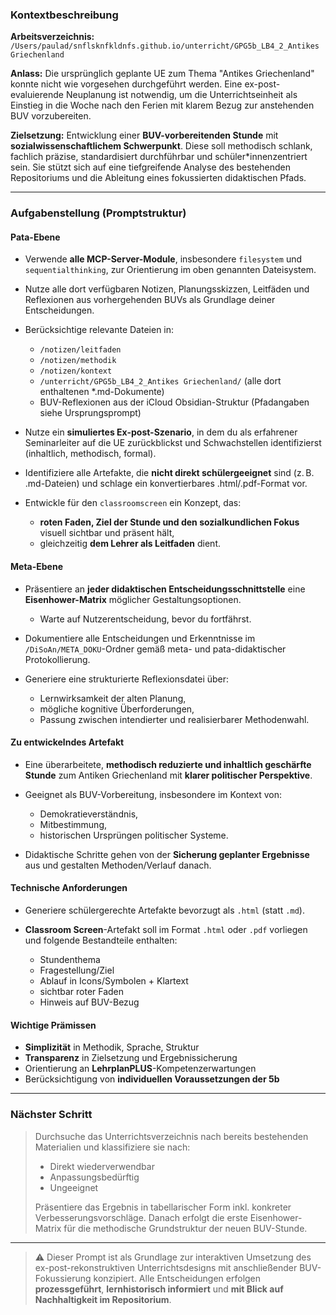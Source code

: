 ### Kontextbeschreibung

**Arbeitsverzeichnis:**
`/Users/paulad/snflsknfkldnfs.github.io/unterricht/GPG5b_LB4_2_Antikes Griechenland`

**Anlass:**
Die ursprünglich geplante UE zum Thema "Antikes Griechenland" konnte nicht wie vorgesehen durchgeführt werden. Eine ex-post-evaluierende Neuplanung ist notwendig, um die Unterrichtseinheit als Einstieg in die Woche nach den Ferien mit klarem Bezug zur anstehenden BUV vorzubereiten.

**Zielsetzung:**
Entwicklung einer **BUV-vorbereitenden Stunde** mit **sozialwissenschaftlichem Schwerpunkt**. Diese soll methodisch schlank, fachlich präzise, standardisiert durchführbar und schüler\*innenzentriert sein. Sie stützt sich auf eine tiefgreifende Analyse des bestehenden Repositoriums und die Ableitung eines fokussierten didaktischen Pfads.

---

### Aufgabenstellung (Promptstruktur)

#### **Pata-Ebene**

* Verwende **alle MCP-Server-Module**, insbesondere `filesystem` und `sequentialthinking`, zur Orientierung im oben genannten Dateisystem.
* Nutze alle dort verfügbaren Notizen, Planungsskizzen, Leitfäden und Reflexionen aus vorhergehenden BUVs als Grundlage deiner Entscheidungen.
* Berücksichtige relevante Dateien in:

  * `/notizen/leitfaden`
  * `/notizen/methodik`
  * `/notizen/kontext`
  * `/unterricht/GPG5b_LB4_2_Antikes Griechenland/` (alle dort enthaltenen \*.md-Dokumente)
  * BUV-Reflexionen aus der iCloud Obsidian-Struktur (Pfadangaben siehe Ursprungsprompt)
* Nutze ein **simuliertes Ex-post-Szenario**, in dem du als erfahrener Seminarleiter auf die UE zurückblickst und Schwachstellen identifizierst (inhaltlich, methodisch, formal).
* Identifiziere alle Artefakte, die **nicht direkt schülergeeignet** sind (z. B. .md-Dateien) und schlage ein konvertierbares .html/.pdf-Format vor.
* Entwickle für den `classroomscreen` ein Konzept, das:

  * **roten Faden, Ziel der Stunde und den sozialkundlichen Fokus** visuell sichtbar und präsent hält,
  * gleichzeitig **dem Lehrer als Leitfaden** dient.

#### **Meta-Ebene**

* Präsentiere an **jeder didaktischen Entscheidungsschnittstelle** eine **Eisenhower-Matrix** möglicher Gestaltungsoptionen.

  * Warte auf Nutzerentscheidung, bevor du fortfährst.
* Dokumentiere alle Entscheidungen und Erkenntnisse im `/DiSoAn/META_DOKU`-Ordner gemäß meta- und pata-didaktischer Protokollierung.
* Generiere eine strukturierte Reflexionsdatei über:

  * Lernwirksamkeit der alten Planung,
  * mögliche kognitive Überforderungen,
  * Passung zwischen intendierter und realisierbarer Methodenwahl.

#### **Zu entwickelndes Artefakt**

* Eine überarbeitete, **methodisch reduzierte und inhaltlich geschärfte Stunde** zum Antiken Griechenland mit **klarer politischer Perspektive**.
* Geeignet als BUV-Vorbereitung, insbesondere im Kontext von:

  * Demokratieverständnis,
  * Mitbestimmung,
  * historischen Ursprüngen politischer Systeme.
* Didaktische Schritte gehen von der **Sicherung geplanter Ergebnisse** aus und gestalten Methoden/Verlauf danach.

#### **Technische Anforderungen**

* Generiere schülergerechte Artefakte bevorzugt als `.html` (statt `.md`).
* **Classroom Screen**-Artefakt soll im Format `.html` oder `.pdf` vorliegen und folgende Bestandteile enthalten:

  * Stundenthema
  * Fragestellung/Ziel
  * Ablauf in Icons/Symbolen + Klartext
  * sichtbar roter Faden
  * Hinweis auf BUV-Bezug

#### **Wichtige Prämissen**

* **Simplizität** in Methodik, Sprache, Struktur
* **Transparenz** in Zielsetzung und Ergebnissicherung
* Orientierung an **LehrplanPLUS**-Kompetenzerwartungen
* Berücksichtigung von **individuellen Voraussetzungen der 5b**

---

### Nächster Schritt

> Durchsuche das Unterrichtsverzeichnis nach bereits bestehenden Materialien und klassifiziere sie nach:
>
> * Direkt wiederverwendbar
> * Anpassungsbedürftig
> * Ungeeignet
>
> Präsentiere das Ergebnis in tabellarischer Form inkl. konkreter Verbesserungsvorschläge. Danach erfolgt die erste Eisenhower-Matrix für die methodische Grundstruktur der neuen BUV-Stunde.

---

> ⚠️ Dieser Prompt ist als Grundlage zur interaktiven Umsetzung des ex-post-rekonstruktiven Unterrichtsdesigns mit anschließender BUV-Fokussierung konzipiert. Alle Entscheidungen erfolgen **prozessgeführt**, **lernhistorisch informiert** und **mit Blick auf Nachhaltigkeit im Repositorium**.
